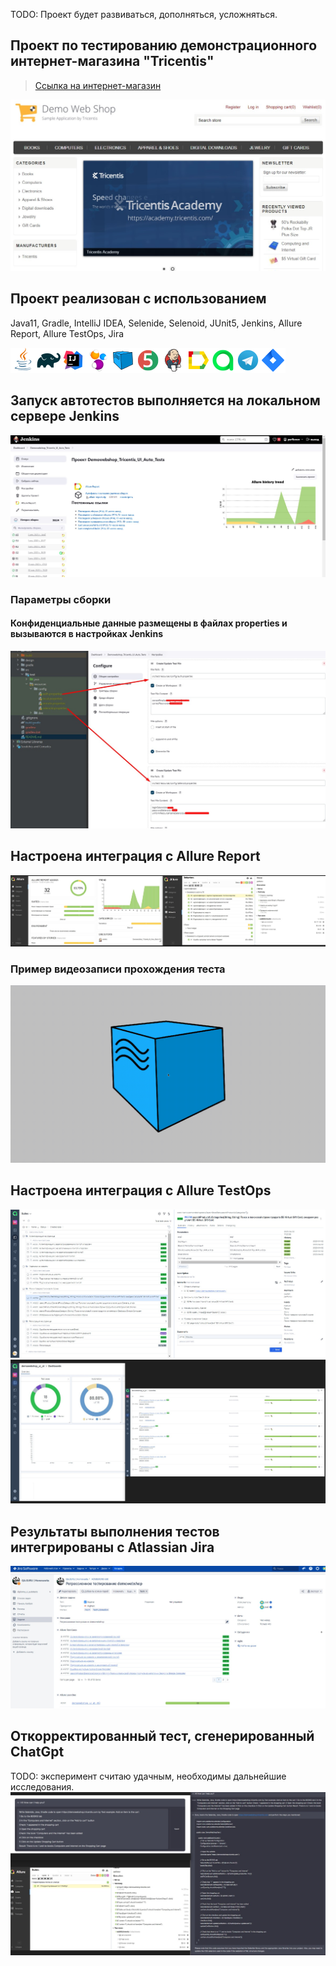 TODO: Проект будет развиваться, дополняться, усложняться.
## Проект по тестированию демонстрационного интернет-магазина "Tricentis"
> <a target="_blank" href="https://demowebshop.tricentis.com/">Ссылка на интернет-магазин</a>

![Интернет-магазин](./design/images/demowebshop.tricentis.com.jpg "tricentis")

## Проект реализован с использованием
Java11, Gradle, IntelliJ IDEA, Selenide, Selenoid, JUnit5, Jenkins, Allure Report, Allure TestOps, Jira

![This is an image](./design/icons/Java.png)![This is an image](./design/icons/Gradle.png)![This is an image](./design/icons/Intelij_IDEA.png)![This is an image](./design/icons/Selenide.png)![This is an image](./design/icons/Selenoid.png)![This is an image](./design/icons/JUnit5.png)![This is an image](./design/icons/Jenkins.png)![This is an image](./design/icons/Allure_Report.png)![This is an image](./design/icons/AllureTestOps.png)![This is an image](./design/icons/Telegram.png)![This is an image](./design/icons/Jira.png)

## Запуск автотестов выполняется на локальном сервере Jenkins
![Jenkins](./design/images/Jenkins.jpg "Jenkins")

### Параметры сборки
#### Конфиденциальные данные размещены в файлах properties и вызываются в настройках Jenkins
![Confidential_data1](./design/images/Confidential_data.jpg)

## Настроена интеграция с Allure Report
![Allure_Report](./design/images/Allure_Report.jpg)

### Пример видеозаписи прохождения теста
![Video_Auth](./design/images/Video_Auth.gif)

## Настроена интеграция с Allure TestOps
![Allure_testops1](./design/images/Allure_testops1.jpg)
![Allure_testops2](./design/images/Allure_testops2.jpg)

## Результаты выполнения тестов интегрированы с Atlassian Jira
![Jira](./design/images/Jira.jpg)

## Откорректированный тест, сгенерированный ChatGpt
TODO: эксперимент считаю удачным, необходимы дальнейшие исследования.
![ChatGpt](./design/images/ChatGpt.jpg)

